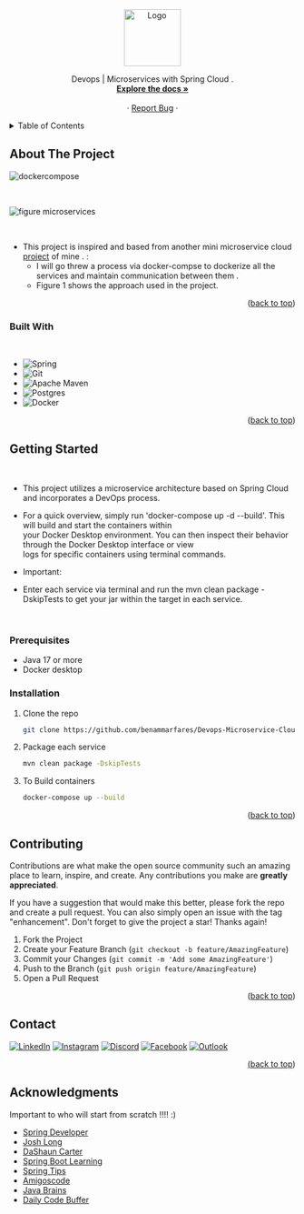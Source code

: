 <br><br><br>
<a  align="center" name="readme-top"></a>


<!--  PROJECT LLOGO -->
<br />
<div align="center">
    <img src="https://github.com/user-attachments/assets/93433dcf-f7e7-4f96-9777-a90d18ff10c6" alt="Logo" width="100" height="100">


  <p align="center">
     Devops | Microservices with Spring Cloud .
    <br />
    <a href="https://github.com/benammarfares/Devops-Microservice-Cloud"><strong>Explore the docs »</strong></a>
    <br />
    <br />
    ·
    <a href="https://github.com/benammarfares/Devops-Microservice-Cloud/issues/new?labels=bug&template=bug-report---.md">Report Bug</a>
    ·
  </p>
</div>



<!-- TABLEE OF CONTENTS -->
<!-- TABLEE OF CONTENTS -->
<details>
  <summary>Table of Contents</summary>
  <ol>
    <li>
      <a href="#about-the-project">About The Project</a>
      <ul>
        <li><a href="#built-with">Built With</a></li>
      </ul>
    </li>
    <li>
      <a href="#getting-started">Getting Started</a>
      <ul>
        <li><a href="#prerequisites">Prerequisites</a></li>
        <li><a href="#installation">Installation</a></li>
      </ul>
    </li>
    <li><a href="#contributing">Contributing</a></li>
    <li><a href="#contact">Contact</a></li>
    <li><a href="#acknowledgments">Acknowledgments</a></li>
  </ol>
</details>



<!-- ABOUT THE PROJECT -->
## About The Project
![dockercompose](https://github.com/user-attachments/assets/670bcd51-19d1-4900-97ad-995aa3e23651)

<br>

![figure microservices](https://github.com/user-attachments/assets/dae8b927-fc8f-489b-976e-1eaa8186bc95)

<br>

* This project is inspired and based from another mini microservice cloud [project](https://github.com/benammarfares/Assurance-MicroService) of mine . :<br> 
  * I will go threw a process via docker-compse to dockerize all the services and maintain communication between them .<br>
  * Figure 1 shows the approach used in the project.<br>

<p align="right">(<a href="#readme-top">back to top</a>)</p>


### Built With
<br>

* ![Spring](https://img.shields.io/badge/spring-%236DB33F.svg?style=for-the-badge&logo=spring&logoColor=white)
* ![Git](https://img.shields.io/badge/git-%23F05033.svg?style=for-the-badge&logo=git&logoColor=white)
* ![Apache Maven](https://img.shields.io/badge/Apache%20Maven-C71A36?style=for-the-badge&logo=Apache%20Maven&logoColor=white)
* ![Postgres](https://img.shields.io/badge/postgres-%23316192.svg?style=for-the-badge&logo=postgresql&logoColor=white)
* ![Docker](https://img.shields.io/badge/docker-%230db7ed.svg?style=for-the-badge&logo=docker&logoColor=white)

<p align="right">(<a href="#readme-top">back to top</a>)</p>

<!-- GETTING STARTED -->
## Getting Started
<br>

* This project utilizes a microservice architecture based on Spring Cloud and incorporates a DevOps process. <br>

* For a quick overview, simply run 'docker-compose up -d --build'. This will build and start the containers within <br>
  your Docker Desktop environment. You can then inspect their behavior through the Docker Desktop interface or view<br>
  logs for specific containers using terminal commands.

 * Important: <br>
 * Enter each service via terminal and run the mvn clean package -DskipTests to get your jar within the target in each service.

<br>
    
### Prerequisites

* Java 17 or more
* Docker desktop 

### Installation

1. Clone the repo
   ```sh
   git clone https://github.com/benammarfares/Devops-Microservice-Cloud.git
   ```
2. Package each service
   ```sh
   mvn clean package -DskipTests
   ```   
3. To Build containers
   ```sh
   docker-compose up --build
   ```   
<p align="right">(<a href="#readme-top">back to top</a>)</p>


<!-- CONTRIBUTING -->
## Contributing

Contributions are what make the open source community such an amazing place to learn, inspire, and create. Any contributions you make are **greatly appreciated**.

If you have a suggestion that would make this better, please fork the repo and create a pull request. You can also simply open an issue with the tag "enhancement".
Don't forget to give the project a star! Thanks again!

1. Fork the Project
2. Create your Feature Branch (`git checkout -b feature/AmazingFeature`)
3. Commit your Changes (`git commit -m 'Add some AmazingFeature'`)
4. Push to the Branch (`git push origin feature/AmazingFeature`)
5. Open a Pull Request

<p align="right">(<a href="#readme-top">back to top</a>)</p>


<!-- CONTACT -->
## Contact

 <a href="https://www.linkedin.com/in/fares-ben-ammar-14b8b3226/">
                <img alt="LinkedIn" title="Discord" src="https://img.shields.io/badge/linkedin-%230077B5.svg?style=for-the-badge&logo=linkedin&logoColor=white"/></a> 
    <a href="https://www.instagram.com/fares.ben.ammar/?hl=fr">
                <img alt="Instagram" title="Instagram" src="https://img.shields.io/badge/Instagram-%23E4405F.svg?style=for-the-badge&logo=Instagram&logoColor=white"/></a>
        <a href="https://discord.gg/farou1747">
                    <img alt="Discord" title="Discord" src="https://img.shields.io/badge/Discord-%235865F2.svg?style=for-the-badge&logo=discord&logoColor=white"/></a> 
            <a href="https://facebook.com/https://www.facebook.com/faroutiti.benammar/">
                    <img alt="Facebook" title="Facebook" src="https://img.shields.io/badge/Facebook-%231877F2.svg?style=for-the-badge&logo=Facebook&logoColor=white"/></a> 
    <a href="mailto:benammar.Fares@esprit.tn">
    <img alt="Outlook" title="Outlook" src="https://img.shields.io/badge/Microsoft_Outlook-0078D4?style=for-the-badge&logo=microsoft-outlook&logoColor=white"/>



<p align="right">(<a href="#readme-top">back to top</a>)</p>



<!-- ACKNOWLEDGMENTS -->
## Acknowledgments

Important to who will start from scratch !!!! :)

- [Spring Developer](https://www.youtube.com/@SpringSourceDev)
- [Josh Long](https://www.youtube.com/@coffeesoftware)
- [DaShaun Carter](https://www.youtube.com/@dashaun)
- [Spring Boot Learning](https://www.youtube.com/@SpringBootLearning)
- [Spring Tips](https://www.youtube.com/playlist?list=PLgGXSWYM2FpPw8rV0tZoMiJYSCiLhPnOc)
- [Amigoscode](https://www.youtube.com/@amigoscode)
- [Java Brains](https://www.youtube.com/c/JavaBrainsChannel)
- [Daily Code Buffer](https://www.youtube.com/@DailyCodeBuffer)




